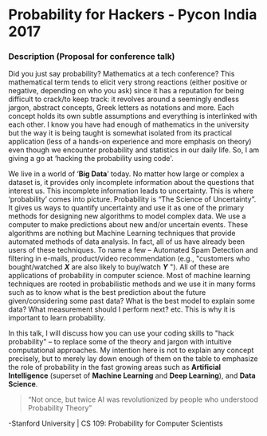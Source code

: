 # Probability for Hackers - Pycon India 2017


### Description (Proposal for conference talk)

Did you just say probability? Mathematics at a tech conference? This mathematical term tends to elicit very strong reactions (either positive or negative, depending on who you ask) since it has a reputation for being difficult to crack/to keep track: it revolves around a seemingly endless jargon, abstract concepts, Greek letters as notations and more. Each concept holds its own subtle assumptions and everything is interlinked with each other. I know you have had enough of mathematics in the university but the way it is being taught is somewhat isolated from its practical application (less of a hands-on experience and more emphasis on theory) even though we encounter probability and statistics in our daily life. So, I am giving a go at ‘hacking the probability using code'.


We live in a world of ‘**Big Data**’ today. No matter how large or complex a dataset is, it provides only incomplete information about the questions that interest us. This incomplete information leads to uncertainty. This is where ‘probability’ comes into picture. Probability is “The Science of Uncertainty”. It gives us ways to quantify uncertainty and use it as one of the primary methods for designing new algorithms to model complex data. We use a computer to make predictions about new and/or uncertain events. These algorithms are nothing but Machine Learning techniques that provide automated methods of data analysis. In fact, all of us have already been users of these techniques. To name a few – Automated Spam Detection and filtering in e-mails, product/video recommendation (e.g., "customers who bought/watched ***X*** are also likely to buy/watch ***Y*** "). All of these are applications of probability in computer science. Most of machine learning techniques are rooted in probabilistic methods and we use it in many forms such as to know what is the best prediction about the future given/considering some past data? What is the best model to explain some data? What measurement should I perform next? etc. This is why it is important to learn probability.


In this talk, I will discuss how you can use your coding skills to "hack probability" – to replace some of the theory and jargon with intuitive computational approaches. My intention here is not to explain any concept precisely, but to merely lay down enough of them on the table to emphasize the role of probability in the fast growing areas such as **Artificial Intelligence** (superset of **Machine Learning** and **Deep Learning**), and **Data Science**.


> “Not once, but twice AI was revolutionized by people who understood Probability Theory”<br>
 
-Stanford University | CS 109: Probability for Computer Scientists
